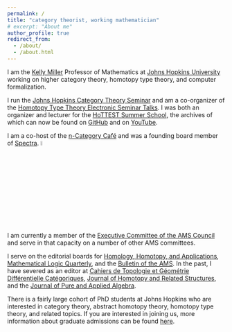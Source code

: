 ```yaml
---
permalink: /
title: "category theorist, working mathematician"
# excerpt: "About me"
author_profile: true
redirect_from: 
  - /about/
  - /about.html
---
```


I am the [Kelly Miller](https://en.wikipedia.org/wiki/Kelly_Miller_(scientist)) Professor of Mathematics at [Johns Hopkins University](https://mathematics.jhu.edu/) working on higher category theory, homotopy type theory, and computer formalization.

I run the  [Johns Hopkins Category Theory Seminar](https://emilyriehl.github.io/seminar/) and am a co-organizer of the [Homotopy Type Theory Electronic Seminar Talks](https://uwo.ca/math/faculty/kapulkin/seminars/hottest.html). I was both an organizer and lecturer for the [HoTTEST Summer School](https://uwo.ca/math/faculty/kapulkin/seminars/hottest_summer_school_2022.html), the archives of which can now be found on [GitHub](https://github.com/martinescardo/HoTTEST-Summer-School) and on [YouTube](https://youtube.com/playlist?list=PLtIZ5qxwSNnzpNqfXzJjlHI9yCAzRzKtx).

I am a co-host of the [n-Category Caf&eacute;](https://golem.ph.utexas.edu/category/) and was a founding board member of [Spectra](http://lgbtmath.org/). <img src="https://emilyriehl.github.io/files/progress-pride.webp" width = "5%"/>

I am currently a member of the [Executive Committee of the AMS Council](https://www.ams.org/about-us/governance/exec-comm/ec) and serve in that capacity on a number of other AMS committees.

I serve on the editorial boards for [Homology, Homotopy, and Applications](https://www.intlpress.com/index.php), [Mathematical Logic Quarterly](https://onlinelibrary.wiley.com/journal/15213870), and the [Bulletin of the AMS](https://www.ams.org/publications/journals/journalsframework/bull). In the past, I have severed as an editor at [Cahiers de Topologie et G&eacute;om&eacute;trie Diff&eacute;rentielle Cat&eacute;goriques](http://cahierstgdc.com/), [Journal of Homotopy and Related Structures](https://www.springer.com/journal/40062), and the [Journal of Pure and Applied Algebra](https://www.journals.elsevier.com/journal-of-pure-and-applied-algebra/editorial-board).

There is a fairly large cohort of PhD students at Johns Hopkins who are interested in category theory, abstract homotopy theory, homotopy type theory, and related topics. If you are interested in joining us, more information about graduate admissions can be found [here](https://mathematics.jhu.edu/graduate/admissions/).